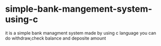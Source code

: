 # simple-bank-mangement-system-using-c
it is a simple bank managment system made by using c language you can do withdraw,check balance and deposite amount
